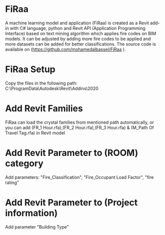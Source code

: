 # FiRaa
A machine learning model and application (FiRaa) is created as a Revit add-in with C# language, python and Revit API (Application Programming Interface) based on text mining algorithm which applies fire codes on BIM models. It can be adjusted by adding more fire codes to be applied and more datasets can be added for better classifications. The source code is available on (https://github.com/mohamedalbassel/FiRaa ).
# FiRaa Setup
Copy the files in the following path: 
C:\ProgramData\Autodesk\Revit\Addins\2020
# Add Revit Families
FiRaa can load the crystal families from mentioned path automatically, or you can add (FR_1 Hour.rfa),(FR_2 Hour.rfa),(FR_3 Hour.rfa) & (M_Path Of Travel Tag.rfa) in Revit model
# Add Revit Parameter to (ROOM) category
Add parameters: "Fire_Classification", "Fire_Occupant Load Factor", "fire rating"
# Add Revit Parameter to (Project information)
Add parameter "Building Type"
